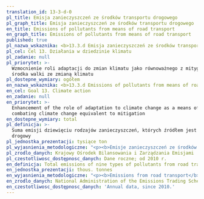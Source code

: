 ```yaml
---
translation_id: 13-3-d-0
pl_title: Emisja zanieczyszczeń ze środków transportu drogowego
pl_graph_title: Emisja zanieczyszczeń ze środków transportu drogowego
en_title: Emissions of pollutants from means of road transport
en_graph_title: Emissions of pollutants from means of road transport
published: true
pl_nazwa_wskaznika: <b>13.3.d Emisja zanieczyszczeń ze środków transportu drogowego</b>
pl_cel: Cel 13. Działania w dziedzinie klimatu
pl_zadanie: null
pl_priorytet: >-
  Wzmocnienie roli adaptacji do zmian klimatu jako równoważnego z mitygacją
  środka walki ze zmianą klimatu
pl_dostepne_wymiary: ogółem
en_nazwa_wskaznika: <b>13.3.d Emissions of pollutants from means of road transport</b>
en_cel: Goal 13. Climate action
en_zadanie: null
en_priorytet: >-
  Enhancement of the role of adaptation to climate change as a means of
  combating climate change equivalent to mitigation
en_dostepne_wymiary: total
pl_definicja: >-
  Suma emisji dziewięciu rodzajów zanieczyszczeń, których źródłem jest transport
  drogowy
pl_jednostka_prezentacji: tysiące ton
pl_wyjasnienia_metodologiczne: "<p><b>Emisje zanieczyszczeń ze środków transportu drogowego</b> szacuje się przy wykorzystaniu międzynarodowego oprogramowania do obliczania emisji gazów cieplarnianych i zanieczyszczeń z ruchu drogowego COPERT 5 (Computer Programme to calculate Emissions from Road Transport). Model ten został opracowany pod patronatem Europejskiej Agencji Środowiska (EEA) na potrzeby raportowania krajowych emisji z transportu drogowego przez państwa członkowskie. Metodyka szacowania emisji w modelu jest zgodna z obowiązującymi wytycznymi IPCC oraz EEA stosowanymi w międzynarodowym raportowaniu.</p> <p>Zanieczyszczenia ze środków transportu drogowego pochodzą głownie z procesów spalania paliw w silnikach samochodowych, ze ścierania opon, klocków hamulcowych w samochodach oraz wtórnego porywania pyłu z powierzchni ulic. Na wielkość emisji z sektora transportu wpływa przede wszystkim liczba i wiek pojazdów, stan nawierzchni dróg, organizacja ruchu drogowego.</p> <p>W skład emisji zanieczyszczeń ze środków transportu drogowego wlicza się:</p> <p>•\tDwutlenek węgla</p> <p>•\tMetan</p> <p>•\tPodtlenek azotu</p> <p>•\tTlenek węgla</p> <p>•\tNiemetanowe lotne związki organiczne</p> <p>•\tTlenki azotu</p> <p>•\tPyły (jako całkowity pył zawieszony)</p> <p>•\tDwutlenek siarki</p> <p>•\tOłów</p>"
pl_zrodlo_danych: Krajowy Ośrodek Bilansowania i Zarządzania Emisjami
pl_czestotliwosc_dostępnosc_danych: Dane roczne; od 2010 r.
en_definicja: Total emissions of nine types of pollutants from road transport
en_jednostka_prezentacji: thous. tonnes
en_wyjasnienia_metodologiczne: "<p><b>Emissions from road transport</b> are estimated using COPERT 5, an international software for calculating greenhouse gas and road traffic emissions (Computer Program for Calculating Road Transport Emissions). This model has been developed under the auspices of the European Environment Agency (EEA) for the reporting of emissions from national road transport by Member States. The model's emission estimation methodology is consistent with the applicable IPCC and EEA guidelines used in international reporting.</p> <p>Pollution from means of road transport comes mainly from fuel combustion processes in car engines, abrasion of tires, brake pads in cars and secondary entrainment of dust from road surfaces. The volume of emissions from the transport sector is mainly influenced by the number and age of vehicles, the condition of road surfaces and traffic organization.</p> <p>Pollutants emission from road transport facilities includes:</p> <p>•\tCarbon dioxide</p> <p>•\tMethane</p> <p>•\tNitrous oxide</p> <p>•\tCarbon oxide</p> <p>•\tNon-methane volatile organic compounds</p> <p>•\tNitrogen oxides</p> <p>•\tParticulates (as Total Suspended Particulates)</p> <p>•\tSulphur dioxide</p> <p>•\tLead</p>"
en_zrodlo_danych: National Administration of the Emissions Trading Scheme
en_czestotliwosc_dostępnosc_danych: 'Annual data, since 2010.'
---
```

